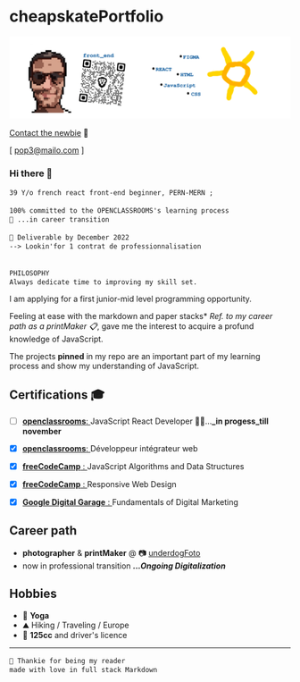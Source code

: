 # cheapskatePortfolio

<!-- ![ID](./Picture/FOTO003.png "Portrait, pixelArt") -->

![ID](./Picture/heroQRSun-1.png "Skills, Front-end REACT")

[Contact the newbie](https://github.com/git504/cheapskatePortfolio/blob/main/contact.md) 💬

[ pop3@mailo.com ]

### Hi there 👋

    39 Y/o french react front-end beginner, PERN-MERN ;

    100% committed to the OPENCLASSROOMS's learning process
    🌱 ...in career transition

    🚚 Deliverable by December 2022
    --> Lookin'for 1 contrat de professionnalisation


    PHILOSOPHY
    Always dedicate time to improving my skill set.

I am applying for a first junior-mid level programming opportunity.

Feeling at ease with the markdown and paper stacks\* _Ref. to my career path as a printMaker 📋_, gave me the interest to acquire a profund knowledge of JavaScript.

The projects **pinned** in my repo are an important part of my learning process and show my understanding of JavaScript.

## Certifications 🎓

- [ ] [**openclassrooms**: ](https://www.francecompetences.fr/recherche/rncp/35976/) JavaScript React Developer 👨‍💻...**\_in progess_till november**
- [x] [**openclassrooms**: ](https://www.francecompetences.fr/recherche/rncp/32173/) Développeur intégrateur web

- [x] [**freeCodeCamp** : ](https://www.freecodecamp.org/certification/git504/javascript-algorithms-and-data-structures) JavaScript Algorithms and Data Structures
- [x] [**freeCodeCamp** : ](https://www.freecodecamp.org/certification/git504/responsive-web-design) Responsive Web Design
- [x] [**Google Digital Garage** : ](https://github.com/git504/git504/blob/main/Developer%20Certification/Google%20garage%20Marketing.pdf) Fundamentals of Digital Marketing

## Career path

- **photographer** & **printMaker**
@ 📷 [underdogFoto](https://git504.github.io/underdogF/)
- now in professional transition **_...Ongoing Digitalization_**

## Hobbies

- 🧘 **Yoga**
- ⛰️ Hiking / Traveling / Europe
- 🛵 **125cc** and driver's licence

---

    🙏 Thankie for being my reader
    made with love in full stack Markdown


<!-- ![ID](./Picture/qrcode_git504.github.iominiFOTO.png "QR, portfolio") -->

